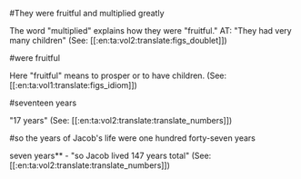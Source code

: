 #They were fruitful and multiplied greatly

The word "multiplied" explains how they were "fruitful." AT: "They had very many children" (See: [[:en:ta:vol2:translate:figs_doublet]])

#were fruitful

Here "fruitful" means to prosper or to have children. (See: [[:en:ta:vol1:translate:figs_idiom]])

#seventeen years

"17 years" (See: [[:en:ta:vol2:translate:translate_numbers]])

#so the years of Jacob's life were one hundred forty-seven years

seven years** - "so Jacob lived 147 years total" (See: [[:en:ta:vol2:translate:translate_numbers]])